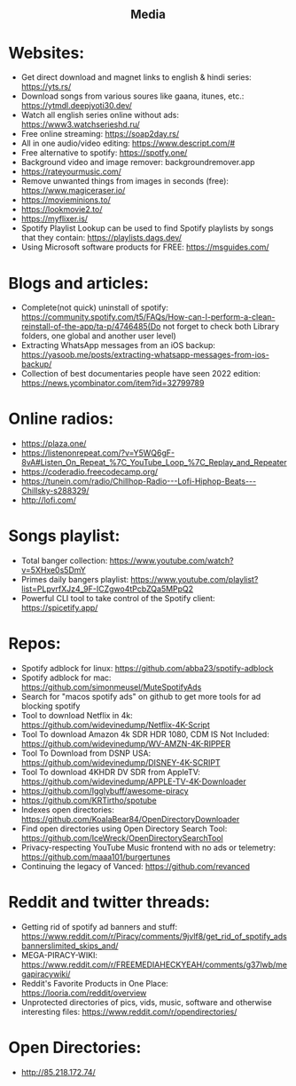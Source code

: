 <h2 align="center">Media</h2>

# Websites:

- Get direct download and magnet links to english & hindi series: https://yts.rs/
- Download songs from various soures like gaana, itunes, etc.: https://ytmdl.deepjyoti30.dev/
- Watch all english series online without ads: https://www3.watchserieshd.ru/
- Free online streaming: https://soap2day.rs/
- All in one audio/video editing: https://www.descript.com/#
- Free alternative to spotify: https://spotfy.one/
- Background video and image remover: backgroundremover.app
- https://rateyourmusic.com/
- Remove unwanted things from images in seconds (free): https://www.magiceraser.io/
- https://movieminions.to/
- https://lookmovie2.to/
- https://myflixer.is/
- Spotify Playlist Lookup can be used to find Spotify playlists by songs that they contain: https://playlists.dags.dev/
- Using Microsoft software products for FREE: https://msguides.com/

# Blogs and articles:

- Complete(not quick) uninstall of spotify: https://community.spotify.com/t5/FAQs/How-can-I-perform-a-clean-reinstall-of-the-app/ta-p/4746485(Do not forget to check both Library folders, one global and another user level)
- Extracting WhatsApp messages from an iOS backup: https://yasoob.me/posts/extracting-whatsapp-messages-from-ios-backup/
- Collection of best documentaries people have seen 2022 edition: https://news.ycombinator.com/item?id=32799789

# Online radios:

- https://plaza.one/
- https://listenonrepeat.com/?v=Y5WQ6gF-8vA#Listen_On_Repeat_%7C_YouTube_Loop_%7C_Replay_and_Repeater
- https://coderadio.freecodecamp.org/
- https://tunein.com/radio/Chillhop-Radio---Lofi-Hiphop-Beats---Chillsky-s288329/
- http://lofi.com/

# Songs playlist:

- Total banger collection: https://www.youtube.com/watch?v=5XHxe0s5DmY
- Primes daily bangers playlist: https://www.youtube.com/playlist?list=PLpvrfXJz4_9F-ICZgwo4tPcbZQa5MPpQ2
- Powerful CLI tool to take control of the Spotify client: https://spicetify.app/

# Repos:

- Spotify adblock for linux: https://github.com/abba23/spotify-adblock
- Spotify adblock for mac: https://github.com/simonmeusel/MuteSpotifyAds
- Search for "macos spotify ads" on github to get more tools for ad blocking spotify
- Tool to download Netflix in 4k: https://github.com/widevinedump/Netflix-4K-Script
- Tool To download Amazon 4k SDR HDR 1080, CDM IS Not Included: https://github.com/widevinedump/WV-AMZN-4K-RIPPER
- Tool To Download from DSNP USA: https://github.com/widevinedump/DISNEY-4K-SCRIPT
- Tool To download 4KHDR DV SDR from AppleTV: https://github.com/widevinedump/APPLE-TV-4K-Downloader
- https://github.com/Igglybuff/awesome-piracy
- https://github.com/KRTirtho/spotube
- Indexes open directories: https://github.com/KoalaBear84/OpenDirectoryDownloader
- Find open directories using Open Directory Search Tool: https://github.com/IceWreck/OpenDirectorySearchTool
- Privacy-respecting YouTube Music frontend with no ads or telemetry: https://github.com/maaa101/burgertunes
- Continuing the legacy of Vanced: https://github.com/revanced

# Reddit and twitter threads:

- Getting rid of spotify ad banners and stuff: https://www.reddit.com/r/Piracy/comments/9jvlf8/get_rid_of_spotify_adsbannerslimited_skips_and/
- MEGA-PIRACY-WIKI: https://www.reddit.com/r/FREEMEDIAHECKYEAH/comments/g37lwb/megapiracywiki/
- Reddit's Favorite Products in One Place: https://looria.com/reddit/overview
- Unprotected directories of pics, vids, music, software and otherwise interesting files: https://www.reddit.com/r/opendirectories/

# Open Directories:

- http://85.218.172.74/

